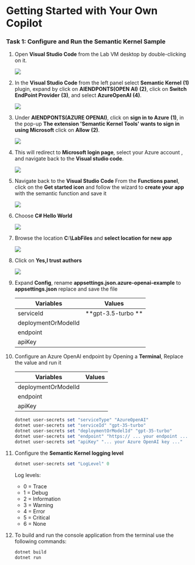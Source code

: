 # Getting Started with Your Own Copilot

### Task 1: Configure and Run the Semantic Kernel Sample

1. Open **Visual Studio Code** from the Lab VM desktop by double-clicking on it.

   ![](./Media/vs.png)

1. In the **Visual Studio Code** from the left panel select **Semantic Kernel** **(1)** plugin, expand  by click on **AIENDPONTS(OPEN AI)** **(2)**, click on **Switch EndPoint Provider** **(3)**, and select **AzureOpenAI** **(4)**.

   ![](./Media/Semantic-select.png)

1. Under **AIENDPONTS(AZURE OPENAI)**, click on **sign in to Azure** **(1)**, in the pop-up  **The extension 'Semantic Kernel Tools' wants to sign in using Microsoft** click on **Allow** **(2)**.

   ![](./Media/Semantic-sign-in.png)

1. This will redirect to **Microsoft login page**, select your Azure account **<inject key="AzureAdUserEmail"></inject>**, and navigate back to the **Visual studio code**.

   ![](./Media/azure-account-select.png)

1. Navigate back to the **Visual Studio Code** From the **Functions panel**, click on the **Get started icon** and follow the wizard to **create your app** with the semantic function and save it

    ![](./Media/sskernal.png)

1. Choose **C# Hello World**

    ![](./Media/kkernal.png)

1. Browse the location **C:\LabFiles** and **select location for new app**

    ![](./Media/location.png)

1. Click on **Yes,I trust authors**

    ![](./Media/trustauthor.png)

1. Expand **Config**, rename **appsettings.json.azure-openai-example** to **appsettings.json** replace and save the file

   | **Variables**                | **Values**                                                    |
   | ---------------------------- |---------------------------------------------------------------|
   | serviceId                    |  **gpt-3.5-turbo **                                           |
   | deploymentOrModelId          | **<inject key="CompletionModel" enableCopy="true"/>**         |
   | endpoint                     | **<inject key="OpenAIEndpoint" enableCopy="true"/>**          |
   | apiKey                       | **<inject key="OpenAIKey" enableCopy="true"/>**               |
    
1. Configure an Azure OpenAI endpoint by Opening a **Terminal**, Replace the value and run it
  
   | **Variables**                | **Values**                                                    |
   | ---------------------------- |---------------------------------------------------------------|
   | deploymentOrModelId          | **<inject key="CompletionModel" enableCopy="true"/>**         |
   | endpoint                     | **<inject key="OpenAIEndpoint" enableCopy="true"/>**          |
   | apiKey                       | **<inject key="OpenAIKey" enableCopy="true"/>**               |
    

   ```powershell
   dotnet user-secrets set "serviceType" "AzureOpenAI"
   dotnet user-secrets set "serviceId" "gpt-35-turbo"
   dotnet user-secrets set "deploymentOrModelId" "gpt-35-turbo"
   dotnet user-secrets set "endpoint" "https:// ... your endpoint ... .openai.azure.com/"
   dotnet user-secrets set "apiKey" "... your Azure OpenAI key ..."
   ```
1. Configure the **Semantic Kernel logging level**

   ```powershell
   dotnet user-secrets set "LogLevel" 0
   ```

   Log levels:

   - 0 = Trace
   - 1 = Debug
   - 2 = Information
   - 3 = Warning
   - 4 = Error
   - 5 = Critical
   - 6 = None
     
1. To build and run the console application from the terminal use the following commands:

   ```powershell
   dotnet build
   dotnet run
   ```  
